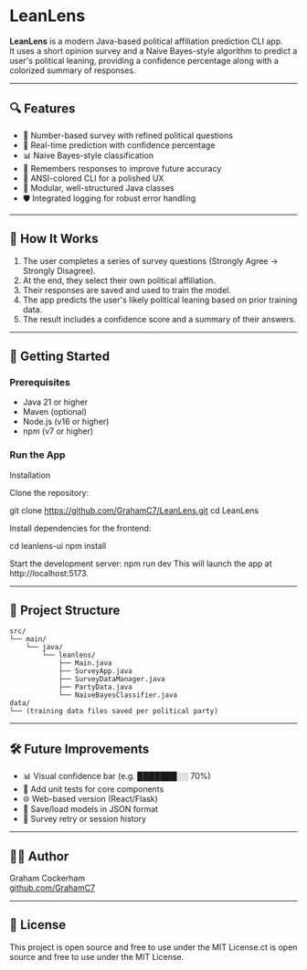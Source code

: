 # LeanLens

**LeanLens** is a modern Java-based political affiliation prediction CLI app.  
It uses a short opinion survey and a Naive Bayes-style algorithm to predict a user's political leaning, providing a confidence percentage along with a colorized summary of responses.

---

## 🔍 Features

- 🔢 Number-based survey with refined political questions
- 🎯 Real-time prediction with confidence percentage
- 📊 Naive Bayes-style classification
- 🧠 Remembers responses to improve future accuracy
- 🎨 ANSI-colored CLI for a polished UX
- 🧱 Modular, well-structured Java classes
- 🛡️ Integrated logging for robust error handling

---

## 🧠 How It Works

1. The user completes a series of survey questions (Strongly Agree → Strongly Disagree).
2. At the end, they select their own political affiliation.
3. Their responses are saved and used to train the model.
4. The app predicts the user's likely political leaning based on prior training data.
5. The result includes a confidence score and a summary of their answers.

---

## 🚀 Getting Started

### Prerequisites

- Java 21 or higher
- Maven (optional)
- Node.js (v16 or higher)
- npm (v7 or higher)

### Run the App

Installation

Clone the repository:

git clone https://github.com/GrahamC7/LeanLens.git
cd LeanLens

Install dependencies for the frontend:

cd leanlens-ui
npm install

Start the development server:
npm run dev
This will launch the app at http://localhost:5173.

---

## 📁 Project Structure

```
src/
└── main/
    └── java/
        └── leanlens/
            ├── Main.java
            ├── SurveyApp.java
            ├── SurveyDataManager.java
            ├── PartyData.java
            └── NaiveBayesClassifier.java
data/
└── (training data files saved per political party)
```

---

## 🛠️ Future Improvements

- 📊 Visual confidence bar (e.g. ███████░░ 70%)
- 🧪 Add unit tests for core components
- 🌐 Web-based version (React/Flask)
- 📂 Save/load models in JSON format
- 🔁 Survey retry or session history

---

## 👨‍💻 Author

Graham Cockerham  
[github.com/GrahamC7](https://github.com/GrahamC7)

---

## 📜 License

This project is open source and free to use under the MIT License.ct is open source and free to use under the MIT License.